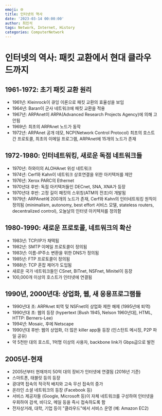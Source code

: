 ```yaml
---
emoji: 🌐
title: 인터넷의 역사
date: '2023-03-14 00:00:00'
author: 최민석
tags: Network, Internet, History
categories: ComputerNetwork
---
```

# **인터넷의 역사: 패킷 교환에서 현대 클라우드까지**

## **1961-1972: 초기 패킷 교환 원리**

- 1961년: Kleinrock이 큐잉 이론으로 패킷 교환의 효율성을 보임
- 1964년: Baran이 군사 네트워크에 패킷 교환을 적용
- 1967년: ARPAnet이 ARPA(Advanced Research Projects Agency)에 의해 고안됨
- 1969년: 최초의 ARPAnet 노드가 동작
- 1972년: ARPAnet 공개 데모, NCP(Network Control Protocol) 최초의 호스트 간 프로토콜, 최초의 이메일 프로그램, ARPAnet에 15개의 노드가 존재

## **1972-1980: 인터네트워킹, 새로운 독점 네트워크들**

- 1970년: 하와이의 ALOHAnet 위성 네트워크
- 1974년: Cerf와 Kahn이 네트워크 상호연결을 위한 아키텍처를 제안
- 1976년: Xerox PARC의 Ethernet
- 1970년대 후반: 독점 아키텍처들인 DECnet, SNA, XNA가 등장
- 1970년대 후반: 고정 길이 패킷의 스위칭(ATM의 전조)이 개발됨
- 1979년: ARPAnet에 200개의 노드가 존재, Cerf와 Kahn의 인터네트워킹 원칙이 정의됨 (minimalism, autonomy, best effort 서비스 모델, stateless routers, decentralized control), 오늘날의 인터넷 아키텍처를 정의함

## **1980-1990: 새로운 프로토콜, 네트워크의 확산**

- 1983년: TCP/IP가 채택됨
- 1982년: SMTP 이메일 프로토콜이 정의됨
- 1983년: 이름-IP주소 변환을 위한 DNS가 정의됨
- 1985년: FTP 프로토콜이 정의됨
- 1988년: TCP 혼잡 제어가 도입됨
- 새로운 국가 네트워크들인 CSnet, BITnet, NSFnet, Minitel이 등장
- 100,000개 이상의 호스트가 인터넷에 연결됨

## **1990년, 2000년대: 상업화, 웹, 새 응용프로그램들**

- 1990년대 초: ARPAnet 퇴역 및 NSFnet의 상업화 제한 해제 (1995년에 퇴역)
- 1990년대 초: 웹의 등장 (hypertext [Bush 1945, Nelson 1960년대], HTML, HTTP: Berners-Lee)
- 1994년: Mosaic, 후에 Netscape
- 1990년대 후반: 웹의 상업화, 더 많은 killer app들 등장 (인스턴트 메시징, P2P 파일 공유)
- 약 5천만 대의 호스트, 1억명 이상의 사용자, backbone link가 Gbps급으로 발전

## **2005년-현재**

- 2005년부터 현재까지 50억 대의 장비가 인터넷에 연결됨 (2016년 기준)
- 스마트폰, 태블릿 등의 등장
- 광대역 접속의 적극적 배치와 고속 무선 접속의 증가
- 온라인 소셜 네트워크의 등장 (Facebook 등)
- 서비스 제공자들 (Google, Microsoft 등)이 자체 네트워크를 구성하여 인터넷을 우회하여 검색, 비디오, 메일 등을 즉시 접속하도록 함
- 전자상거래, 대학, 기업 등이 "클라우드"에서 서비스 운영 (예: Amazon EC2)
```toc
```
